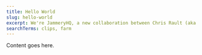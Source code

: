 ```yaml
---
title: Hello World
slug: hello-world
excerpt: We're JammeryHQ, a new collaboration between Chris Rault (aka SmokeyFro) and Travis Reynolds (aka Sniper7) to create premium resources for the JAMstack Community.
searchTerms: clips, farm
---
```

Content goes here.